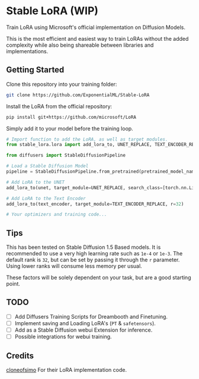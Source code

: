 # Stable LoRA (WIP)
Train LoRA using Microsoft's official implementation on Diffusion Models.

This is the most efficient and easiest way to train LoRAs without the added complexity while also being shareable between libraries and implementations. 

## Getting Started

Clone this repository into your training folder:

```bash
git clone https://github.com/ExponentialML/Stable-LoRA
```

Install the LoRA from the official repository:

```bash
pip install git+https://github.com/microsoft/LoRA
```

Simply add it to your model before the training loop.

```python
# Import function to add the LoRA, as well as target modules.
from stable_lora.lora import add_lora_to, UNET_REPLACE, TEXT_ENCODER_REPLACE

from diffusers import StableDiffusionPipeline

# Load a Stable Diffusion Model
pipeline = StableDiffusionPipeline.from_pretrained(pretrained_model_name_or_path)

# Add LoRA to the UNET
add_lora_to(unet, target_module=UNET_REPLACE, search_class=[torch.nn.Linear, torch.nn.Conv2d], r=32)

# Add LoRA to the Text Encoder
add_lora_to(text_encoder, target_module=TEXT_ENCODER_REPLACE, r=32)

# Your optimizers and training code...
```

## Tips

This has been tested on Stable Diffusion 1.5 Based models. It is recommended to use a very high learning rate such as `1e-4` or `1e-3`. 
The default rank is `32`, but can be set by passing it through the `r` parameter. Using lower ranks will consume less memory per usual.

These factors will be solely dependent on your task, but are a good starting point.

## TODO
- [ ] Add Diffusers Training Scripts for Dreambooth and Finetuning.
- [ ] Implement saving and Loading LoRA's (`PT` & `safetensors`).
- [ ] Add as a Stable Diffusion webui Extension for inference.
- [ ] Possible integrations for webui training.

## Credits
[cloneofsimo](https://github.com/cloneofsimo/lora) For their LoRA implementation code.

